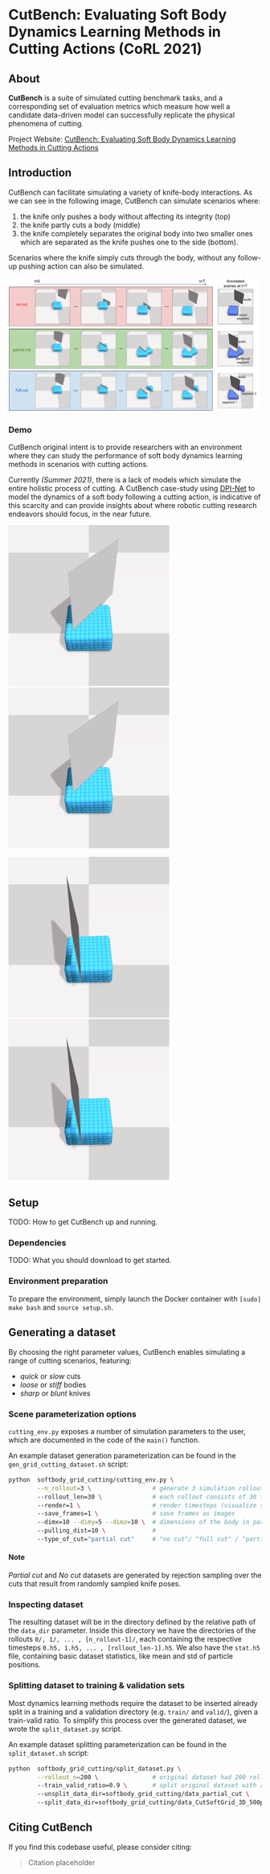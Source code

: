 # CutBench: Evaluating Soft Body Dynamics Learning Methods in Cutting Actions (CoRL 2021)

## About

**CutBench** is a suite of simulated cutting benchmark tasks, and a corresponding set of evaluation metrics which measure how well a candidate data-driven model can successfully replicate the physical phenomena of cutting.

Project Website: [CutBench: Evaluating Soft Body Dynamics Learning Methods in Cutting Actions](https://sites.google.com/view/cutbench/homepage)

## Introduction

CutBench can facilitate simulating a variety of knife-body interactions. As we can see in the following image, CutBench can simulate scenarios where:
1. the knife only pushes a body without affecting its integrity (top)
2. the knife partly cuts a body (middle)
3. the knife completely separates the original body into two smaller ones which are separated as the knife pushes one to the side (bottom).

Scenarios where the knife simply cuts through the body, without any follow-up pushing action can also be simulated.

![alt text](./fig/cutting_scenarios.png "Overview of the different cutting scenarios simulated in CutBench")

### Demo

CutBench original intent is to provide researchers with an environment where they can study the performance of soft body dynamics learning methods in scenarios with cutting actions.

Currently _(Summer 2021)_, there is a lack of models which simulate the entire holistic process of cutting. A CutBench case-study using [DPI-Net](http://dpi.csail.mit.edu/) to model the dynamics of a soft body following a cutting action, is indicative of this scarcity and can provide insights about where robotic cutting research endeavors should focus, in the near future.

![](./fig/post_cutting_dynamics/partial_cut_gt.gif "Partial cut ground-truth rollout")  ![](./fig/post_cutting_dynamics/partial_cut_pred.gif "Partial cut predicted rollout")

![](./fig/post_cutting_dynamics/full_cut_gt.gif "Full cut ground-truth rollout")  ![](./fig/post_cutting_dynamics/full_cut_pred.gif "Full cut predicted rollout")

## Setup

TODO: How to get CutBench up and running.

### Dependencies

TODO: What you should download to get started.

### Environment preparation

To prepare the environment, simply launch the Docker container with ``[sudo] make bash`` and ``source setup.sh``.

## Generating a dataset

By choosing the right parameter values, CutBench enables simulating a range of cutting scenarios, featuring:
* _quick_ or _slow_ cuts
* _loose_ or _stiff_ bodies
* _sharp_ or _blunt_ knives

### Scene parameterization options

``cutting_env.py`` exposes a number of simulation parameters to the user, which are documented in the code of the ``main()`` function.

An example dataset generation parameterization can be found in the ``gen_grid_cutting_dataset.sh`` script:

```bash
python  softbody_grid_cutting/cutting_env.py \
        --n_rollout=3 \                 # generate 3 simulation rollouts
        --rollout_len=30 \              # each rollout consists of 30 timesteps (frames)
        --render=1 \                    # render timesteps (visualize simulation)
        --save_frames=1 \               # save frames as images
        --dimx=10 --dimy=5 --dimz=10 \  # dimensions of the body in particles, here we have a 10x5x10 box, dimy is the height in particles
        --pulling_dist=10 \             #
        --type_of_cut="partial cut"     # "no cut"/ "full cut" / "partial cut" / "just cut", depending on what we want to do with the body
```

#### Note

_Partial cut_ and _No cut_ datasets are generated by rejection sampling over the cuts that result from randomly sampled knife poses.

### Inspecting dataset

The resulting dataset will be in the directory defined by the relative path of the ``data_dir`` parameter. Inside this directory we have the directories of the rollouts ``0/, 1/, ... , [n_rollout-1]/``, each containing the respective timesteps ``0.h5, 1.h5, ... , [rollout_len-1].h5``. We also have the ``stat.h5`` file, containing basic dataset statistics, like mean and std of particle positions.

### Splitting dataset to training & validation sets

Most dynamics learning methods require the dataset to be inserted already split in a training and a validation directory (e.g. ``train/`` and ``valid/``), given a train-valid ratio. To simplify this process over the generated dataset, we wrote the ``split_dataset.py`` script.

An example dataset splitting parameterization can be found in the ``split_dataset.sh`` script:

```bash
python  softbody_grid_cutting/split_dataset.py \
        --rollout_n=200 \               # original dataset had 200 rollout (total)
        --train_valid_ratio=0.9 \       # split original dataset with a 0.9 train-valid ratio, so 200 roll total --> 180 train roll and 20 valid roll
        --unsplit_data_dir=softbody_grid_cutting/data_partial_cut \     # path where original dataset is stored
        --split_data_dir=softbody_grid_cutting/data_CutSoftGrid_3D_500p_mixed_reactive_body_partial_cuts_17-06  # path where split dataset is stored

```

## Citing CutBench

If you find this codebase useful, please consider citing:

> Citation placeholder
